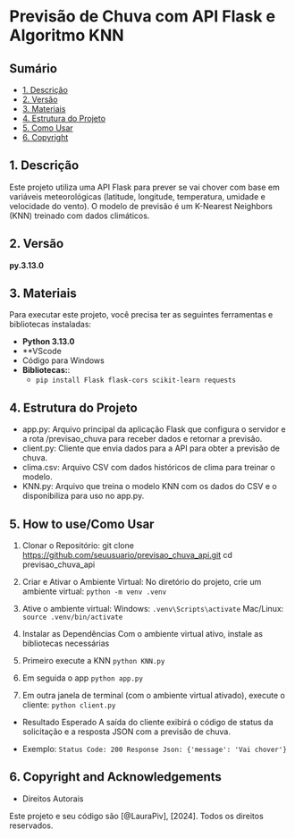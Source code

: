 # Previsão de Chuva com API Flask e Algoritmo KNN

## Sumário
- [1. Descrição](Description)
- [2. Versão](Version)
- [3. Materiais](materials)
- [4. Estrutura do Projeto](Structure)
- [5. Como Usar](how-to-use)
- [6. Copyright](copyright)

## 1. Descrição
Este projeto utiliza uma API Flask para prever se vai chover com base em variáveis meteorológicas (latitude, longitude, temperatura, umidade e velocidade do vento). O modelo de previsão é um K-Nearest Neighbors (KNN) treinado com dados climáticos.

## 2. Versão
**py.3.13.0**

## 3. Materiais
Para executar este projeto, você precisa ter as seguintes ferramentas e bibliotecas instaladas:
- **Python 3.13.0**
- **VScode
- Código para Windows
- **Bibliotecas:**:
  - `pip install Flask flask-cors scikit-learn requests`

## 4. Estrutura do Projeto
- app.py: Arquivo principal da aplicação Flask que configura o servidor e a rota /previsao_chuva para receber dados e retornar a previsão.
- client.py: Cliente que envia dados para a API para obter a previsão de chuva.
- clima.csv: Arquivo CSV com dados históricos de clima para treinar o modelo.
- KNN.py: Arquivo que treina o modelo KNN com os dados do CSV e o disponibiliza para uso no app.py.

## 5. How to use/Como Usar
  1. Clonar o Repositório:
git clone https://github.com/seuusuario/previsao_chuva_api.git
cd previsao_chuva_api

  3. Criar e Ativar o Ambiente Virtual:
No diretório do projeto, crie um ambiente virtual:
`
python -m venv .venv
`

  4. Ative o ambiente virtual:
Windows:
`
.venv\Scripts\activate
`
Mac/Linux:
`
source .venv/bin/activate
`
  5. Instalar as Dependências
Com o ambiente virtual ativo, instale as bibliotecas necessárias

  6. Primeiro execute a KNN
`
python KNN.py
`

  7. Em seguida o app
`
python app.py
`

  8. Em outra janela de terminal (com o ambiente virtual ativado), execute o cliente:
`
python client.py
`

- Resultado Esperado
A saída do cliente exibirá o código de status da solicitação e a resposta JSON com a previsão de chuva.

- Exemplo:
`
Status Code: 200
Response Json: {'message': 'Vai chover'}
`

## 6. Copyright and Acknowledgements
- Direitos Autorais

Este projeto e seu código são [@LauraPiv], [2024]. Todos os direitos reservados.
